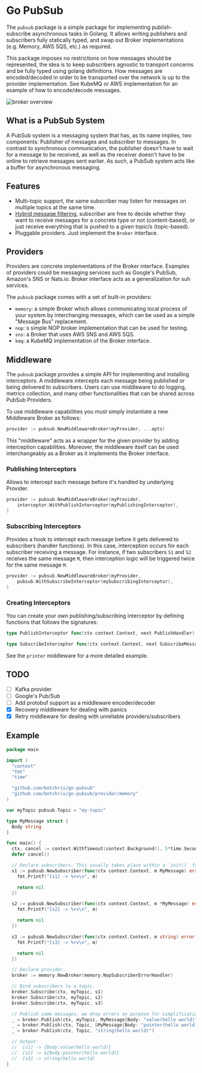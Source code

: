 # Go PubSub

The `pubsub` package is a simple package for implementing publish-subscribe
asynchronous tasks in Golang. It allows writing publishers and subscribers fully
statically typed, and swap out Broker implementations (e.g. Memory, AWS SQS, 
etc.) as required.

This package imposes no restrictions on how messages should be represented, the 
idea is to keep subscribers agnostic to transport concerns and be fully typed
using golang definitions. How messages are encoded/decoded in order to be
transported over the network is up to the provider implementation. See
KubeMQ or AWS implementation for an example of how to encode/decode messages.

![broker overview][broker-overview]

## What is a PubSub System

A PubSub system is a messaging system that has, as its name implies, two
components: Publisher of messages and subscriber to messages. In contrast to
synchronous communication, the publisher doesn't have to wait for a message to
be received, as well as the receiver doesn't have to be online to retrieve
messages sent earlier. As such, a PubSub system acts like a buffer for
asynchronous messaging.

## Features

- Multi-topic support, the same subscriber may listen for messages on
  multiple topics at the same time.
- [Hybrid message filtering][hybrid-filtering], subscriber are free to
  decide whether they want to receive messages for a concrete type or not
  (content-based), or just receive everything that is pushed to a given
  topic/s (topic-based).
- Pluggable providers. Just implement the `Broker` interface.

## Providers

Providers are concrete implementations of the Broker interface. Examples of
providers could be messaging services such as Google's PubSub, Amazon's SNS
or Nats.io. Broker interface acts as a generalization for suh services.

The `pubsub` package comes with a set of built-in providers:

- `memory`: a simple Broker which allows communicating local process of your 
  system by interchanging messages, which can be used as a simple "Message 
  Bus" replacement.
- `nop`: s simple NOP broker implementation that can be used for testing.
- `sns`: a Broker that uses AWS SNS and AWS SQS.
- `kmq`: a KubeMQ implementation of the Broker interface.

## Middleware

The `pubsub` package provides a simple API for implementing and installing
interceptors. A middleware intercepts each message being published or
being delivered to subscribers. Users can use middleware to do logging, metrics
collection, and many other functionalities that can be shared across PubSub
Providers.

To use middleware capabilities you must simply instantiate a new Middleware
Broker as follows:

```go
provider := pubsub.NewMiddlewareBroker(myProvider, ...opts)
```

This "middleware" acts as a wrapper for the given provider by adding
interception capabilities. Moreover, the middleware itself can be used
interchangeably as a Broker as it implements the Broker interface.

### Publishing Interceptors

Allows to intercept each message before it's handled by underlying Provider.

```go
provider := pubsub.NewMiddlewareBroker(myProvider,
    interceptor.WithPublishInterceptor(myPublishingInterceptor),
)
```

### Subscribing Interceptors

Provides a hook to intercept each message before it gets delivered to
subscribers (handler functions). In this case, interception occurs for each
subscriber receiving a message. For instance, if two subscribers `S1` and `S2`
receives the same message `M`, then interception logic will be triggered
twice for the same message `M`.

```go
provider := pubsub.NewMiddlewareBroker(myProvider,
    pubsub.WithSubscribeInterceptor(mySubscribingInterceptor),
)
```

### Creating Interceptors

You can create your own publishing/subscribing interceptor by defining functions
that follows the signatures:

```go
type PublishInterceptor func(ctx context.Context, next PublishHandler) PublishHandler
```

```go
type SubscribeInterceptor func(ctx context.Context, next SubscribeMessageHandler) SubscribeMessageHandler
```

See the `printer` middleware for a more detailed example.

## TODO

- [ ] Kafka provider
- [ ] Google's Pub/Sub
- [ ] Add protobuf support as a middleware encoder/decoder
- [x] Recovery middleware for dealing with panics
- [x] Retry middleware for dealing with unreliable providers/subscribers

## Example

```go
package main

import (
  "context"
  "fmt"
  "time"

  "github.com/botchris/go-pubsub"
  "github.com/botchris/go-pubsub/provider/memory"
)

var myTopic pubsub.Topic = "my-topic"

type MyMessage struct {
  Body string
}

func main() {
  ctx, cancel := context.WithTimeout(context.Background(), 5*time.Second)
  defer cancel()

  // Declare subscribers. This usually takes place within a `init()` function
  s1 := pubsub.NewSubscriber(func(ctx context.Context, m MyMessage) error {
    fmt.Printf("[s1] -> %+v\n", m)

    return nil
  })

  s2 := pubsub.NewSubscriber(func(ctx context.Context, m *MyMessage) error {
    fmt.Printf("[s2] -> %+v\n", m)

    return nil
  })

  s3 := pubsub.NewSubscriber(func(ctx context.Context, m string) error {
    fmt.Printf("[s3] -> %+v\n", m)

    return nil
  })

  // Declare provider.
  broker := memory.NewBroker(memory.NopSubscriberErrorHandler)

  // Bind subscribers to a topic.
  broker.Subscribe(ctx, myTopic, s1)
  broker.Subscribe(ctx, myTopic, s2)
  broker.Subscribe(ctx, myTopic, s3)

  // Publish some messages, we drop errors on purpose for simplification reasons
  _ = broker.Publish(ctx, myTopic, MyMessage{Body: "value(hello world)"})
  _ = broker.Publish(ctx, Topic, &MyMessage{Body: "pointer(hello world)"})
  _ = broker.Publish(ctx, Topic, "string(hello world)")

  // Output:
  //  [s1] -> {Body:value(hello world)}
  //  [s2] -> &{Body:pointer(hello world)}
  //  [s3] -> string(hello world)
}
```

[broker-overview]: doc/broker.overview.png
[hybrid-filtering]: https://en.wikipedia.org/wiki/Publish%E2%80%93subscribe_pattern#Message_filtering
